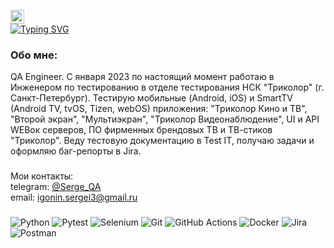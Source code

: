 <img src="https://github.com/blackcater/blackcater/raw/main/images/Hi.gif" height="22"/></h1>   
[![Typing SVG](https://readme-typing-svg.herokuapp.com?color=%2336BCF7&lines=Привет!+Меня+зовут+Сергей)](https://git.io/typing-svg)

### Обо мне:
QA Engineer. C января 2023 по настоящий момент работаю в Инженером по тестированию в отделе тестирования НСК "Триколор" (г. Санкт-Петербург). Тестирую мобильные (Android, iOS) и SmartTV (Android TV, tvOS, Tizen, webOS) приложения: "Триколор Кино и ТВ", "Второй экран", "Мультиэкран", "Триколор Видеонаблюдение", UI и API WEBок серверов, ПО фирменных брендовых ТВ и ТВ-стиков "Триколор". Веду тестовую документацию в Test IT, получаю задачи и оформляю баг-репорты в Jira.                             

###
Мои контакты:   
telegram: [@Serge_QA](http://t-do.ru/aspia_ru "Telegram channel")  
email: igonin.sergei3@gmail.ru
###

![Python](https://img.shields.io/badge/python-3670A0?style=for-the-badge&logo=python&logoColor=ffdd54)
![Pytest](https://img.shields.io/badge/pytest-%23ffffff.svg?style=for-the-badge&logo=pytest&logoColor=2f9fe3)
![Selenium](https://img.shields.io/badge/-selenium-%43B02A?style=for-the-badge&logo=selenium&logoColor=white)
![Git](https://img.shields.io/badge/git-%23F05033.svg?style=for-the-badge&logo=git&logoColor=white)
![GitHub Actions](https://img.shields.io/badge/github%20actions-%232671E5.svg?style=for-the-badge&logo=githubactions&logoColor=white)
![Docker](https://img.shields.io/badge/docker-%230db7ed.svg?style=for-the-badge&logo=docker&logoColor=white)
![Jira](https://img.shields.io/badge/jira-%230A0FFF.svg?style=for-the-badge&logo=jira&logoColor=white)
![Postman](https://img.shields.io/badge/Postman-FF6C37?style=for-the-badge&logo=postman&logoColor=white)


